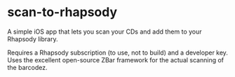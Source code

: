 scan-to-rhapsody
================

A simple iOS app that lets you scan your CDs and add them to your Rhapsody library.

Requires a Rhapsody subscription (to use, not to build) and a developer key.  Uses the excellent open-source ZBar framework for the actual scanning of the barcodez.
